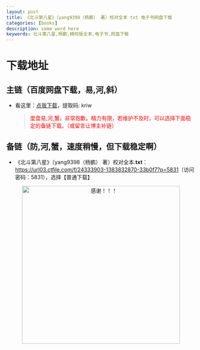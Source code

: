 ```yaml
---
layout: post
title: 《北斗第八星》〔yang9398（杨鹏） 著〕校对全本 txt 电子书网盘下载
categories: [books]
description: some word here
keywords: 北斗第八星,杨鹏,精校版全本,电子书,网盘下载
---
```


# 下载地址

## 主链（百度网盘下载，易,河,斜）

- 看这里：[点我下载](https://pan.baidu.com/s/1iMXUbSbtZQZjDcqDmnWUyw?pwd=kriw)，提取码: kriw

  > <p style="color:red" >度盘易,河,蟹，非常抱歉。精力有限，若维护不及时，可以选择下面稳定的备链下载。（或留言让博主补链）</p>

## 备链（防,河,蟹，速度稍慢，但下载稳定啊）

- 《北斗第八星》〔yang9398（杨鹏） 著〕校对全本.**txt**：<https://url03.ctfile.com/f/24333903-1383832870-33b0f7?p=5831>（访问密码：5831），选择【普通下载】

<div align="center"><img src="https://pic.imgdb.cn/item/6707df6bd29ded1a8ce37031.gif" alt="感谢！！！" width="420px" height="auto"/></div>

